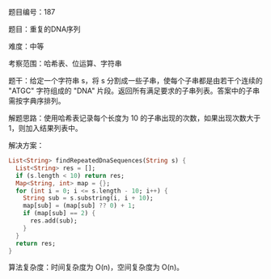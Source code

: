 题目编号：187

题目：重复的DNA序列

难度：中等

考察范围：哈希表、位运算、字符串

题干：给定一个字符串 s，将 s 分割成一些子串，使每个子串都是由若干个连续的 "ATGC" 字符组成的 "DNA" 片段。返回所有满足要求的子串列表。答案中的子串需按字典序排列。

解题思路：使用哈希表记录每个长度为 10 的子串出现的次数，如果出现次数大于 1，则加入结果列表中。

解决方案：

```dart
List<String> findRepeatedDnaSequences(String s) {
  List<String> res = [];
  if (s.length < 10) return res;
  Map<String, int> map = {};
  for (int i = 0; i <= s.length - 10; i++) {
    String sub = s.substring(i, i + 10);
    map[sub] = (map[sub] ?? 0) + 1;
    if (map[sub] == 2) {
      res.add(sub);
    }
  }
  return res;
}
```

算法复杂度：时间复杂度为 O(n)，空间复杂度为 O(n)。